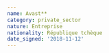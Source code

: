 ```yaml
---
name: Avast**
category: private_sector
nature: Entreprise
nationality: République tchèque
date_signed: '2018-11-12'
---
```

    